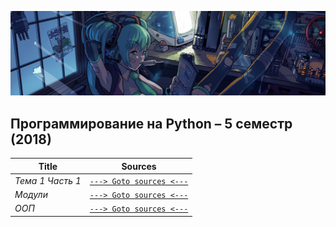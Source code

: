 ![](../pictures/header_picture.png)

## Программирование на Python – 5 семестр (2018)

Title | Sources
------------ | -------------
_Тема 1 Часть 1_ | [```---> Goto sources <---```](https://github.com/herzenuni/sem5-firsttask-04092018-EgorAlmikeev)
_Модули_ | [```---> Goto sources <---```](https://github.com/herzenuni/sem5-2016-packages-EgorAlmikeev)
_ООП_ | [```---> Goto sources <---```](https://github.com/python-advance/sem5-oop-EgorAlmikeev)
